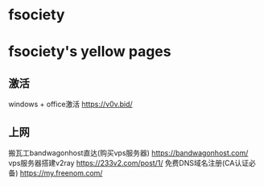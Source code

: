 # fsociety

# fsociety's yellow pages

## 激活
windows + office激活 https://v0v.bid/

## 上网
搬瓦工bandwagonhost直达(购买vps服务器) https://bandwagonhost.com/
vps服务器搭建v2ray https://233v2.com/post/1/
免费DNS域名注册(CA认证必备) https://my.freenom.com/
